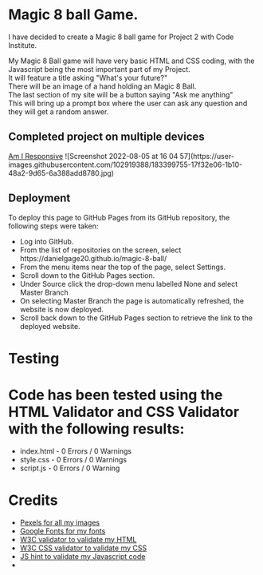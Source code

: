 <h1>Magic 8 ball Game.</h1>

<p>I have decided to create a Magic 8 ball game for Project 2 with Code Institute.</p>

<p>My Magic 8 Ball game will have very basic HTML and CSS coding, with the Javascript being the most important part of my Project.<br>
It will feature a title asking "What's your future?"<br>
There will be an image of a hand holding an Magic 8 Ball.<br>
The last section of my site will be a button saying "Ask me anything"<br>
This will bring up a prompt box where the user can ask any question and they will get a random answer.</p>

<h2>Completed project on multiple devices</h2>
<a href="https://ui.dev/amiresponsive" target="_blank"> Am I Responsive</a>
![Screenshot 2022-08-05 at 16 04 57](https://user-images.githubusercontent.com/102919388/183399755-17f32e06-1b10-48a2-9d65-6a388add8780.jpg)




<h2>Deployment</h2>
<p>To deploy this page to GitHub Pages from its GitHub repository, the following steps were taken:</p>
<ul>
  <li>Log into GitHub.</li>
  <li>From the list of repositories on the screen, select https://danielgage20.github.io/magic-8-ball/</li>
  <li>From the menu items near the top of the page, select Settings.</li>
  <li>Scroll down to the GitHub Pages section.</li>
  <li>Under Source click the drop-down menu labelled None and select Master Branch</li>
  <li>On selecting Master Branch the page is automatically refreshed, the website is now deployed.</li>
  <li>Scroll back down to the GitHub Pages section to retrieve the link to the deployed website.</li>
  </ul>
  
  <h1>Testing</h1>
  
 <h1>Code has been tested using the HTML Validator and CSS Validator with the following results:</h1>
<ul>
<li>index.html - 0 Errors / 0 Warnings</li>
 <li>style.css - 0 Errors / 0 Warnings</li>
  <li>script.js - 0 Errors / 0 Warning</li>
  </ul>

  
  <h1> Credits</h1>
  <ul>
  <li><a href="https://www.pexels.com/" target="_blank"> Pexels for all my images</a></li>
  <li><a href="https://fonts.google.com/" target="_blank"> Google Fonts for my fonts</a></li>
  <li><a href="https://validator.w3.org/" target="_blank"> W3C validator to validate my HTML</a></li>
  <li><a href="https://jigsaw.w3.org/css-validator/" target="_blank"> W3C CSS validator to validate my CSS</a></li>
  <li><a href="https://jshint.com/" target="_blank"> JS hint to validate my Javascript code</a><li>
  </ul>
